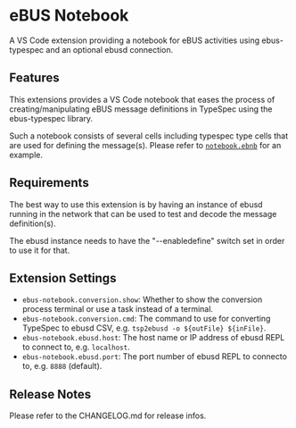 # eBUS Notebook

A VS Code extension providing a notebook for eBUS activities using ebus-typespec and an optional ebusd connection.

## Features

This extensions provides a VS Code notebook that eases the process of creating/manipulating eBUS message definitions in TypeSpec using the ebus-typespec library.

Such a notebook consists of several cells including typespec type cells that are used for defining the message(s).
Please refer to [`notebook.ebnb`](example/notebook.ebnb) for an example.

## Requirements

The best way to use this extension is by having an instance of ebusd running in the network that can be used to test and decode the message definition(s).

The ebusd instance needs to have the "--enabledefine" switch set in order to use it for that.

## Extension Settings

* `ebus-notebook.conversion.show`: Whether to show the conversion process terminal or use a task instead of a terminal.
* `ebus-notebook.conversion.cmd`: The command to use for converting TypeSpec to ebusd CSV, e.g. `tsp2ebusd -o ${outFile} ${inFile}`.
* `ebus-notebook.ebusd.host`: The host name or IP address of ebusd REPL to connect to, e.g. `localhost`.
* `ebus-notebook.ebusd.port`: The port number of ebusd REPL to connecto to, e.g. `8888` (default).

## Release Notes

Please refer to the CHANGELOG.md for release infos.
